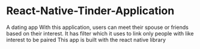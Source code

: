 # React-Native-Tinder-Application
A dating app
With this application, users can meet their spouse or friends based on their interest. 
It has filter which it uses to link only people with like interest to be paired
This app is built with the react native library
